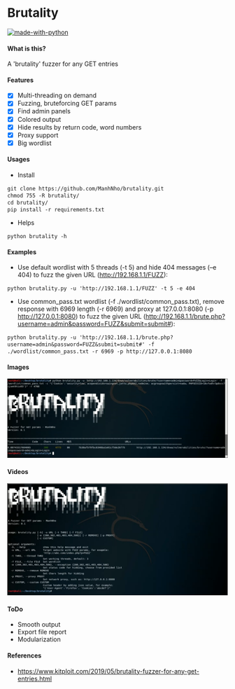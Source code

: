 # Brutality

[![made-with-python](https://img.shields.io/badge/Made%20with-Python-1f425f.svg)](https://www.python.org/)

#### What is this?
A 'brutality' fuzzer for any GET entries

#### Features
- [x] Multi-threading on demand
- [x] Fuzzing, bruteforcing GET params
- [x] Find admin panels
- [x] Colored output
- [x] Hide results by return code, word numbers
- [x] Proxy support
- [x] Big wordlist

#### Usages
- Install
```
git clone https://github.com/ManhNho/brutality.git
chmod 755 -R brutality/
cd brutality/
pip install -r requirements.txt
```
- Helps
```
python brutality -h
```

#### Examples
- Use default wordlist with 5 threads (-t 5) and hide 404 messages (–e 404) to fuzz the given URL (http://192.168.1.1/FUZZ):
```
python brutality.py -u 'http://192.168.1.1/FUZZ' -t 5 -e 404
```

- Use common_pass.txt wordlist (-f ./wordlist/common_pass.txt), remove response with 6969 length (-r 6969) and proxy at 127.0.0.1:8080 (-p http://127.0.0.1:8080) to fuzz the given URL (http://192.168.1.1/brute.php?username=admin&password=FUZZ&submit=submit#):
```
python brutality.py -u 'http://192.168.1.1/brute.php?username=admin&password=FUZZ&submit=submit#' -f ./wordlist/common_pass.txt -r 6969 -p http://127.0.0.1:8080
```

#### Images
![Example](/demo/Example.PNG)

#### Videos
[![Demo](/demo/Screenshot.png)](https://www.youtube.com/watch?v=1JQIjRVzVYA "Demo")

#### ToDo
- Smooth output
- Export file report
- Modularization

#### References
- https://www.kitploit.com/2019/05/brutality-fuzzer-for-any-get-entries.html
